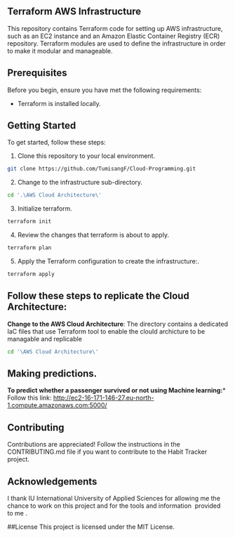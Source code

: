 ## Terraform AWS Infrastructure
This repository contains Terraform code for setting up AWS infrastructure, such as an EC2 instance and an Amazon Elastic Container Registry (ECR) repository. Terraform modules are used to define the infrastructure in order to make it modular and manageable.

## Prerequisites
Before you begin, ensure you have met the following requirements:

* Terraform is installed locally.

## Getting Started
To get started, follow these steps:


1. Clone this repository to your local environment.
   
```bash
git clone https://github.com/TumisangF/Cloud-Programming.git
```
2. Change to the infrastructure sub-directory.

```bash
cd '.\AWS Cloud Architecture\'
```

3. Initialize terraform.

```bash
terraform init
```

4. Review the changes that terraform is about to apply.

```bash
terraform plan
```

5. Apply the Terraform configuration to create the infrastructure:.

```bash
terraform apply
```

## Follow these steps to replicate the Cloud Architecture:

**Change to the AWS Cloud Architecture**:
   The directory contains a dedicated IaC files that use Terraform tool to enable the clould archicture to be managable and replicable
```bash
cd '\AWS Cloud Architecture\'
```

## Making predictions.
**To predict whether a passenger survived or not using Machine learning:***
Follow this link: http://ec2-16-171-146-27.eu-north-1.compute.amazonaws.com:5000/


## Contributing

Contributions are appreciated! Follow the instructions in the CONTRIBUTING.md file if you want to contribute to the Habit Tracker project.

## Acknowledgements

I thank IU International University of Applied Sciences for allowing me the chance to work on this project and for the tools and information  provided to me .

##License
This project is licensed under the MIT License.


